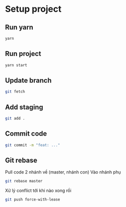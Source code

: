 # Setup project

## Run yarn

```cmd
yarn
```

## Run project

```cmd
yarn start
```

## Update branch

```bash
git fetch
```

## Add staging

```bash
git add .
```

## Commit code

```bash
git commit -m "feat: ..."
```

## Git rebase

Pull code 2 nhánh về (master, nhánh con)
Vào nhánh phụ

```bash
git rebase master
```

Xử lý conflict tới khi nào xong rồi

```bash
git push force-with-lease
```
